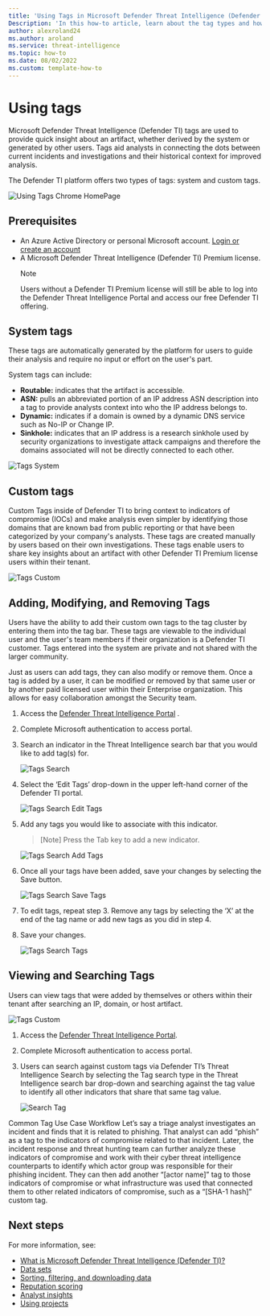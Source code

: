 ```yaml
--- 
title: 'Using Tags in Microsoft Defender Threat Intelligence (Defender TI)'
Description: 'In this how-to article, learn about the tag types and how to add, modify, delete and search custom tags in Microsoft Defender Threat Intelligence (Defender TI).'
author: alexroland24
ms.author: aroland
ms.service: threat-intelligence 
ms.topic: how-to 
ms.date: 08/02/2022
ms.custom: template-how-to 
---
```


# Using tags
Microsoft Defender Threat Intelligence (Defender TI) tags are used to provide quick insight about an artifact, whether derived by the system or generated by other users. Tags aid analysts in connecting the dots between current incidents and investigations and their historical context for improved analysis.

The Defender TI platform offers two types of tags: system and custom tags.

![Using Tags Chrome HomePage](media/UsingTagsChromeHomePage.png)

## Prerequisites

- An Azure Active Directory or personal Microsoft account. [Login or create an account](https://signup.microsoft.com/)
- A Microsoft Defender Threat Intelligence (Defender TI) Premium license.
    > [!NOTE]
    > Users without a Defender TI Premium license will still be able to log into the Defender Threat Intelligence Portal and access our free Defender TI offering.

## System tags

These tags are automatically generated by the platform for users to guide their analysis and require no input or effort on the user's part.

System tags can include:

- **Routable:** indicates that the artifact is accessible.
- **ASN:** pulls an abbreviated portion of an IP address ASN description into a tag to provide analysts context into who the IP address belongs to.
- **Dynamic:** indicates if a domain is owned by a dynamic DNS service such as No-IP or Change IP.
- **Sinkhole:** indicates that an IP address is a research sinkhole used by security organizations to investigate attack campaigns and therefore the domains associated will not be directly connected to each other.

![Tags System](media/tagsSystem.png)

## Custom tags

Custom Tags inside of Defender TI to bring context to indicators of compromise (IOCs) and make analysis even simpler by identifying those domains that are known bad from public reporting or that have been categorized by your company's analysts. These tags are created manually by users based on their own investigations. These tags enable users to share key insights about an artifact with other Defender TI Premium license users within their tenant.

![Tags Custom](media/tagsCustom.png)

## Adding, Modifying, and Removing Tags

Users have the ability to add their custom own tags to the tag cluster by entering them into the tag bar. These tags are viewable to the individual user and the user's team members if their organization is a Defender TI customer. Tags entered into the system are private and not shared with the larger community.

Just as users can add tags, they can also modify or remove them. Once a tag is added by a user, it can be modified or removed by that same user or by another paid licensed user within their Enterprise organization. This allows for easy collaboration amongst the Security team.

1. Access the [Defender Threat Intelligence Portal](https://ti.defender.microsoft.com/) .
2. Complete Microsoft authentication to access portal.
3. Search an indicator in the Threat Intelligence search bar that you would like to add tag(s) for.

    ![Tags Search](media/tagsSearch.png)

4. Select the ‘Edit Tags’ drop-down in the upper left-hand corner of the Defender TI portal.

    ![Tags Search Edit Tags](media/tagsSearchEditTags.png)

5. Add any tags you would like to associate with this indicator.

    > [Note]
    > Press the Tab key to add a new indicator.

    ![Tags Search Add Tags](media/tagsSearchAddTags.png)

6. Once all your tags have been added, save your changes by selecting the Save button.

    ![Tags Search Save Tags](media/tagsSearchSaveTags.png)

7. To edit tags, repeat step 3. Remove any tags by selecting the ‘X’ at the end of the tag name or add new tags as you did in step 4.

8. Save your changes.

    ![Tags Search Tags](media/tagsSearchTags.png)

## Viewing and Searching Tags

Users can view tags that were added by themselves or others within their tenant after searching an IP, domain, or host artifact.

![Tags Custom](media/tagsCustom.png)

1. Access the [Defender Threat Intelligence Portal](https://ti.defender.microsoft.com/).
2. Complete Microsoft authentication to access portal.
3. Users can search against custom tags via Defender TI’s Threat Intelligence Search by selecting the Tag search type in the Threat Intelligence search bar drop-down and searching against the tag value to identify all other indicators that share that same tag value.

    ![Search Tag](media/searchTag.png)

Common Tag Use Case Workflow
Let’s say a triage analyst investigates an incident and finds that it is related to phishing. That analyst can add “phish” as a tag to the indicators of compromise related to that incident. Later, the incident response and threat hunting team can further analyze these indicators of compromise and work with their cyber threat intelligence counterparts to identify which actor group was responsible for their phishing incident. They can then add another “[actor name]” tag to those indicators of compromise or what infrastructure was used that connected them to other related indicators of compromise, such as a “[SHA-1 hash]” custom tag.

## Next steps

For more information, see:

- [What is Microsoft Defender Threat Intelligence (Defender TI)?](what-is-microsoft-defender-threat-intelligence-defender-ti.md)
- [Data sets](data-sets.md)
- [Sorting, filtering, and downloading data](sorting-filtering-and-downloading-data.md)
- [Reputation scoring](reputation-scoring.md)
- [Analyst insights](analyst-insights.md)
- [Using projects](using-projects.md)